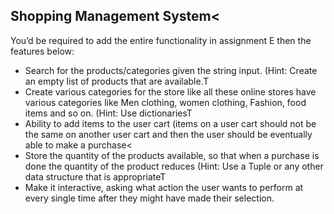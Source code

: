 ## Shopping Management System<

You’d be required to add the entire functionality in assignment E
then the features below:

- Search for the products/categories given the string input.
(Hint: Create an empty list of products that are available.T
- Create various categories for the store like all these online
stores have various categories like Men clothing, women
clothing, Fashion, food items and so on. (Hint: Use dictionariesT
- Ability to add items to the user cart (items on a user cart should
not be the same on another user cart and then the user should
be eventually able to make a purchase<
- Store the quantity of the products available, so that when a
purchase is done the quantity of the product reduces (Hint:
Use a Tuple or any other data structure that is appropriateT
- Make it interactive, asking what action the user wants to
perform at every single time after they might have made their
selection. 